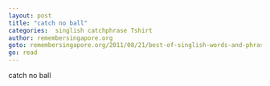 ```yaml
---
layout: post
title: "catch no ball"
categories:  singlish catchphrase Tshirt
author: remembersingapore.org
goto: remembersingapore.org/2011/08/21/best-of-singlish-words-and-phrases/
go: read
---
```


catch no ball
